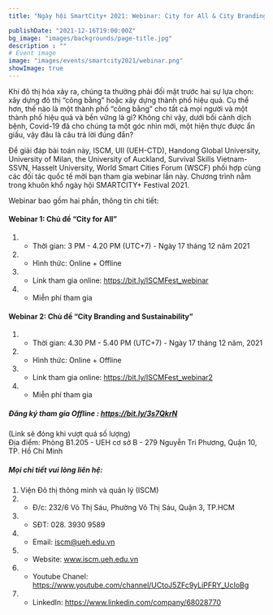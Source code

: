 ```yaml
---
title: "Ngày hội SmartCity+ 2021: Webinar: City for All & City Branding and Sustainability"

publishDate: "2021-12-16T19:00:00Z"
bg_image: "images/backgrounds/page-title.jpg"
description : ""
# Event image
image: "images/events/smartcity2021/webinar.png"
showImage: true
---
```


<!--StartFragment-->

Khi đô thị hóa xảy ra, chúng ta thường phải đối mặt trước hai sự lựa chọn: xây dựng đô thị “công bằng” hoặc xây dựng thành phố hiệu quả. Cụ thể hơn, thế nào là một thành phố “công bằng” cho tất cả mọi người và một thành phố hiệu quả và bền vững là gì? Không chỉ vậy, dưới bối cảnh dịch bệnh, Covid-19 đã cho chúng ta một góc nhìn mới, một hiện thực được ẩn giấu, vậy đâu là câu trả lời đúng đắn? 

Để giải đáp bài toán này, ISCM, UII (UEH-CTD), Handong Global University, University of Milan, the University of Auckland, Survival Skills Vietnam-SSVN, Hasselt University, World Smart Cities Forum (WSCF) phối hợp cùng các đối tác quốc tế mời bạn tham gia webinar lần này. Chương trình nằm trong khuôn khổ ngày hội SMARTCITY+ Festival 2021.

Webinar bao gồm hai phần, thông tin chi tiết: 

#### Webinar 1: Chủ đề “City for All” 

1. * Thời gian: 3 PM - 4.20 PM (UTC+7) - Ngày 17 tháng 12 năm 2021
2. * Hình thức: Online + Offline
3. * Link tham gia online: https://bit.ly/ISCMFest_webinar
4. * Miễn phí tham gia  

#### Webinar 2: Chủ đề “City Branding and Sustainability”
1. * Thời gian: 4.30 PM  - 5.40 PM (UTC+7) - Ngày 17 tháng 12 năm, 2021
2. * Hình thức: Online + Offline
3. * Link tham gia online: https://bit.ly/ISCMFest_webinar2
4. * Miễn phí tham gia

##### Đăng ký tham gia Offline : https://bit.ly/3s7QkrN 
(Link sẽ đóng khi vượt quá số lượng)  
Địa điểm: Phòng B1.205 - UEH cơ sở B - 279 Nguyễn Tri Phương, Quận 10, TP. Hồ Chí Minh

##### Mọi chi tiết vui lòng liên hệ:
1. Viện Đô thị thông minh và quản lý (ISCM)
2. * Đ/c: 232/6 Võ Thị Sáu, Phường Võ Thị Sáu, Quận 3, TP.HCM
3. * SĐT: 028. 3930 9589
4. * Email: iscm@ueh.edu.vn
4. * Website: www.iscm.ueh.edu.vn
5. * Youtube Chanel: https://www.youtube.com/channel/UCtoJ5ZFc9yLiPFRY_UcIoBg
6. * LinkedIn: https://www.linkedin.com/company/68028770
